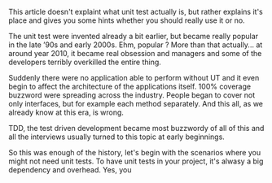 This article doesn't explaint what unit test actually is, but rather explains it's place and gives you some hints whether you should really use it or no.

The unit test were invented already a bit earlier, but became really popular in the late ’90s and early 2000s.
Ehm, popular ? More than that actually... at around year 2010, it became real obsession and managers and some of the developers terribly overkilled the entire thing.

Suddenly there were no application able to perform without UT and it even begin to affect the architecture of the applications itself. 100% coverage buzzword were spreading across the industry. People began to cover not only interfaces, but for example each method separately. And this all, as we already know at this era, is wrong.

TDD, the test driven development became most buzzwordy of all of this and all the interviews usually turned to this topic at early beginnings.

So this was enough of the history, let's begin with the scenarios where you might not need unit tests.
To have unit tests in your project, it's alwasy a big dependency and overhead. Yes, you 
<!--stackedit_data:
eyJoaXN0b3J5IjpbLTUzNDAzODA2MCwyMDQ4MjQ5NDAwLDE2OT
c4MDEyMDcsLTExOTE2NTI1NDQsNzU5NjI2ODI0LC0xMzU1ODYy
NDkxLC0xODU4MjY4OTg2LC0yMzQ1NTUyMDYsLTcyNTEyMTA1LD
Q5NzgxODgxMCwtMjA4ODc0NjYxMl19
-->